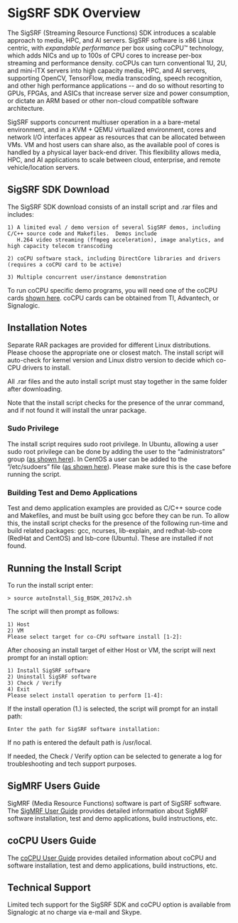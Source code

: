 # SigSRF SDK Overview

The SigSRF (Streaming Resource Functions) SDK introduces a scalable approach to media, HPC, and AI servers.  SigSRF software is x86 Linux centric, with *expandable performance* per box using coCPU&trade; technology, which adds NICs and up to 100s of CPU cores to increase per-box streaming and performance density.  coCPUs can turn conventional 1U, 2U, and mini-ITX servers into high capacity media, HPC, and AI servers, supporting OpenCV, TensorFlow, media transcoding, speech recognition, and other high performance applications -- and do so without resorting to GPUs, FPGAs, and ASICs that increase server size and power consumption, or dictate an ARM based or other non-cloud compatible software architecture.

SigSRF supports concurrent multiuser operation in a a bare-metal environment, and in a KVM + QEMU virtualized environment, cores and network I/O interfaces appear as resources that can be allocated between VMs. VM and host users can share also, as the available pool of cores is handled by a physical layer back-end driver. This flexibility allows media, HPC, and AI applications to scale between cloud, enterprise, and remote vehicle/location servers.

## SigSRF SDK Download

The SigSRF SDK download consists of an install script and .rar files and includes:
  
    1) A limited eval / demo version of several SigSRF demos, including C/C++ source code and Makefiles.  Demos include
       H.264 video streaming (ffmpeg acceleration), image analytics, and high capacity telecom transcoding
    
    2) coCPU software stack, including DirectCore libraries and drivers (requires a coCPU card to be active)

    3) Multiple concurrent user/instance demonstration
    
To run coCPU specific demo programs, you will need one of the coCPU cards <a href="http://processors.wiki.ti.com/index.php/HPC" target="_blank">shown here</a>.  coCPU cards can be obtained from TI, Advantech, or Signalogic.

## Installation Notes

Separate RAR packages are provided for different Linux distributions. Please choose the appropriate one or closest match. The install script will auto-check for kernel version and Linux distro version to decide which co-CPU drivers to install.

All .rar files and the auto install script must stay together in the same folder after downloading.

Note that the install script checks for the presence of the unrar command, and if not found it will install the unrar package.

### Sudo Privilege

The install script requires sudo root privilege.  In Ubuntu, allowing a user sudo root privilege can be done by adding the user to the “administrators” group (<a href=http://askubuntu.com/questions/168280/how#do#i#grant#sudo#privileges#to#an#existing#user target="_blank">as shown here</a>).  In CentOS a user can be added to the “/etc/sudoers” file (<a href="https://wiki.centos.org/TipsAndTricks/BecomingRoot" target="_blank">as shown here</a>).  Please make sure this is the case before running the script.

### Building Test and Demo Applications

Test and demo application examples are provided as C/C++ source code and Makefiles, and must be built using gcc before they can be run.  To allow this, the install script checks for the presence of the following run-time and build related packages:  gcc, ncurses, lib-explain, and redhat-lsb-core (RedHat and CentOS) and lsb-core (Ubuntu).  These are installed if not found.

## Running the Install Script

To run the install script enter:
    
    > source autoInstall_Sig_BSDK_2017v2.sh
 
The script will then prompt as follows:
    
    1) Host
    2) VM
    Please select target for co-CPU software install [1-2]:
    
After choosing an install target of either Host or VM, the script will next prompt for an install option:

    1) Install SigSRF software
    2) Uninstall SigSRF software
    3) Check / Verify
    4) Exit
    Please select install operation to perform [1-4]:
  
If the install operation (1.) is selected, the script will prompt for an install path:

    Enter the path for SigSRF software installation:

If no path is entered the default path is /usr/local.

If needed, the Check / Verify option can be selected to generate a log for troubleshooting and tech support purposes.

## SigMRF Users Guide

SigMRF (Media Resource Functions) software is part of SigSRF software. The <a href="http://goo.gl/fU43oE" target="_blank">SigMRF User Guide</a> provides detailed information about SigMRF software installation, test and demo applications, build instructions, etc.

## coCPU Users Guide

The <a href="http://goo.gl/Vs1b3R" target="_blank">coCPU User Guide</a> provides detailed information about coCPU and software installation, test and demo applications, build instructions, etc.

## Technical Support

Limited tech support for the SigSRF SDK and coCPU option is available from Signalogic at no charge via e-mail and Skype.
